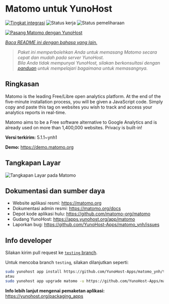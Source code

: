 <!--
N.B.: README ini dibuat secara otomatis oleh <https://github.com/YunoHost/apps/tree/master/tools/readme_generator>
Ini TIDAK boleh diedit dengan tangan.
-->

# Matomo untuk YunoHost

[![Tingkat integrasi](https://dash.yunohost.org/integration/matomo.svg)](https://ci-apps.yunohost.org/ci/apps/matomo/) ![Status kerja](https://ci-apps.yunohost.org/ci/badges/matomo.status.svg) ![Status pemeliharaan](https://ci-apps.yunohost.org/ci/badges/matomo.maintain.svg)

[![Pasang Matomo dengan YunoHost](https://install-app.yunohost.org/install-with-yunohost.svg)](https://install-app.yunohost.org/?app=matomo)

*[Baca README ini dengan bahasa yang lain.](./ALL_README.md)*

> *Paket ini memperbolehkan Anda untuk memasang Matomo secara cepat dan mudah pada server YunoHost.*  
> *Bila Anda tidak mempunyai YunoHost, silakan berkonsultasi dengan [panduan](https://yunohost.org/install) untuk mempelajari bagaimana untuk memasangnya.*

## Ringkasan

Matomo is the leading Free/Libre open analytics platform. At the end of the five-minute installation process, you will be given a JavaScript code. Simply copy and paste this tag on websites you wish to track and access your analytics reports in real-time.

Matomo aims to be a Free software alternative to Google Analytics and is already used on more than 1,400,000 websites. Privacy is built-in!


**Versi terkirim:** 5.1.1~ynh1

**Demo:** <https://demo.matomo.org>

## Tangkapan Layar

![Tangkapan Layar pada Matomo](./doc/screenshots/screenshot.png)

## Dokumentasi dan sumber daya

- Website aplikasi resmi: <https://matomo.org>
- Dokumentasi admin resmi: <https://matomo.org/docs>
- Depot kode aplikasi hulu: <https://github.com/matomo-org/matomo>
- Gudang YunoHost: <https://apps.yunohost.org/app/matomo>
- Laporkan bug: <https://github.com/YunoHost-Apps/matomo_ynh/issues>

## Info developer

Silakan kirim pull request ke [`testing` branch](https://github.com/YunoHost-Apps/matomo_ynh/tree/testing).

Untuk mencoba branch `testing`, silakan dilanjutkan seperti:

```bash
sudo yunohost app install https://github.com/YunoHost-Apps/matomo_ynh/tree/testing --debug
atau
sudo yunohost app upgrade matomo -u https://github.com/YunoHost-Apps/matomo_ynh/tree/testing --debug
```

**Info lebih lanjut mengenai pemaketan aplikasi:** <https://yunohost.org/packaging_apps>
